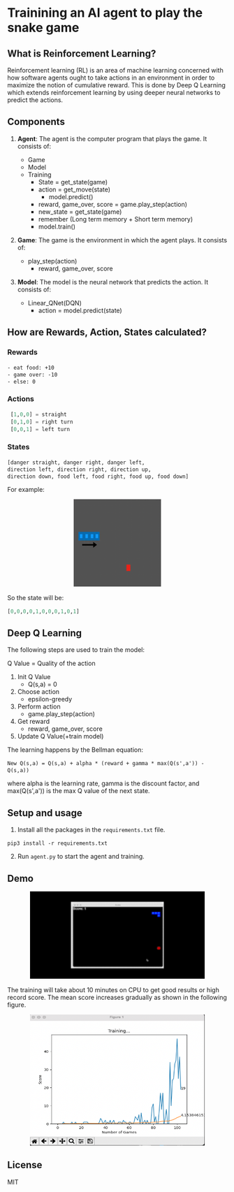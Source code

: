 # Trainining an AI agent to play the snake game

## What is Reinforcement Learning?

Reinforcement learning (RL) is an area of machine learning concerned with how software agents ought to take actions in an environment in order to  maximize the notion of cumulative reward. This is done by Deep Q Learning which extends reinforcement learning by using deeper neural networks to    predict the actions.


## Components

1. **Agent**: The agent is the computer program that plays the game. It consists of:
    - Game
    - Model
    - Training
        - State = get_state(game)
        - action = get_move(state)
            - model.predict()
        - reward, game_over, score = game.play_step(action)
        - new_state = get_state(game)
        - remember (Long term memory + Short term memory)
        - model.train()

2. **Game**: The game is the environment in which the agent plays. It consists of:
    - play_step(action)
        - reward, game_over, score

3. **Model**: The model is the neural network that predicts the action. It consists of:
    - Linear_QNet(DQN)
        - action = model.predict(state)

## How are Rewards, Action, States calculated?

### Rewards
```
- eat food: +10
- game over: -10
- else: 0
```
### Actions

```python
 [1,0,0] = straight
 [0,1,0] = right turn
 [0,0,1] = left turn
```

### States

```
[danger straight, danger right, danger left, 
direction left, direction right, direction up, 
direction down, food left, food right, food up, food down]
```

For example:

<p align="center">
<img src="media/state_example.png" width="200" height="200">
</p>

So the state will be:
```python
[0,0,0,0,1,0,0,0,1,0,1]
```

## Deep Q Learning

The following steps are used to train the model:

Q Value = Quality of the action

1. Init Q Value
    - Q(s,a) = 0
2. Choose action
    - epsilon-greedy
3. Perform action
    - game.play_step(action)
4. Get reward
    - reward, game_over, score
5. Update Q Value(+train model)

The learning happens by the Bellman equation:

    New Q(s,a) = Q(s,a) + alpha * (reward + gamma * max(Q(s',a')) - Q(s,a))

where alpha is the learning rate, gamma is the discount factor, and max(Q(s',a')) is the max Q value of the next state.

## Setup and usage

1. Install all the packages in the `requirements.txt` file.

```python3
pip3 install -r requirements.txt
```

2. Run `agent.py` to start the agent and training.

## Demo

<p align='center'>
<img src='media/demo.gif' width='400' height='200'>
</p>

The training will take about 10 minutes on CPU to get good results or high record score. The mean score increases gradually as shown in the following figure.

<p align='center'>
<img src='media/Train_Graph.png' width='400' height='300'>
</p>

## License

MIT
